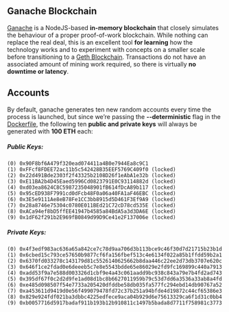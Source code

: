 ## Ganache Blockchain
[Ganache](https://github.com/trufflesuite/ganache-cli) is a NodeJS-based **in-memory blockchain** that closely simulates the behaviour of a proper proof-of-work blockchain. While nothing can replace the real deal, this is an excellent tool **for learning** how the technology works and to experiment with concepts on a smaller scale before transitioning to a [Geth Blockchain](https://github.com/wickstjo/arcada-dlt-env/tree/master/geth-chain). Transactions do not have an associated amount of mining work required, so there is virtually **no downtime or latency**.

## Accounts
By default, ganache generates ten new random accounts every time the process is launched, but since we’re passing the **--deterministic** flag in the [Dockerfile](https://github.com/wickstjo/arcada-dlt-env/blob/master/geth-chain/docker/dockerfile), the following ten **public and private keys** will always be generated with **100 ETH** each:

##### Public Keys:
```
(0) 0x90F8bf6A479f320ead074411a4B0e7944Ea8c9C1
(1) 0xFFcf8FDEE72ac11b5c542428B35EEF5769C409f0 (locked)
(2) 0x22d491Bde2303f2f43325b2108D26f1eAbA1e32b (locked)
(3) 0xE11BA2b4D45Eaed5996Cd0823791E0C93114882d (locked)
(4) 0xd03ea8624C8C5987235048901fB614fDcA89b117 (locked)
(5) 0x95cED938F7991cd0dFcb48F0a06a40FA1aF46EBC (locked)
(6) 0x3E5e9111Ae8eB78Fe1CC3bb8915d5D461F3Ef9A9 (locked)
(7) 0x28a8746e75304c0780E011BEd21C72cD78cd535E (locked)
(8) 0xACa94ef8bD5ffEE41947b4585a84BdA5a3d3DA6E (locked)
(9) 0x1dF62f291b2E969fB0849d99D9Ce41e2F137006e (locked)
```

##### Private Keys:
```
(0) 0x4f3edf983ac636a65a842ce7c78d9aa706d3b113bce9c46f30d7d21715b23b1d
(1) 0x6cbed15c793ce57650b9877cf6fa156fbef513c4e6134f022a85b1ffdd59b2a1
(2) 0x6370fd033278c143179d81c5526140625662b8daa446c22ee2d73db3707e620c
(3) 0x646f1ce2fdad0e6deeeb5c7e8e5543bdde65e86029e2fd9fc169899c440a7913
(4) 0xadd53f9a7e588d003326d1cbf9e4a43c061aadd9bc938c843a79e7b4fd2ad743
(5) 0x395df67f0c2d2d9fe1ad08d1bc8b6627011959b79c53d7dd6a3536a33ab8a4fd
(6) 0xe485d098507f54e7733a205420dfddbe58db035fa577fc294ebd14db90767a52
(7) 0xa453611d9419d0e56f499079478fd72c37b251a94bfde4d19872c44cf65386e3
(8) 0x829e924fdf021ba3dbbc4225edfece9aca04b929d6e75613329ca6f1d31c0bb4
(9) 0xb0057716d5917badaf911b193b12b910811c1497b5bada8d7711f758981c3773
```
